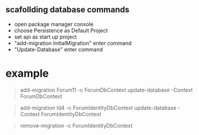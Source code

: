 ## scafollding database commands

- open package manager console
- choose Persistence as Default Project
- set api as start up project
- "add-migration InitialMigration" enter command
- "Update-Database" enter command

# example
> add-migration Forum11 -c ForumDbContext
> update-database -Context ForumDbContext

> add-migration Id4 -c ForumIdentityDbContext
> update-database -Context ForumIdentityDbContext

> remove-migration -c ForumIdentityDbContext